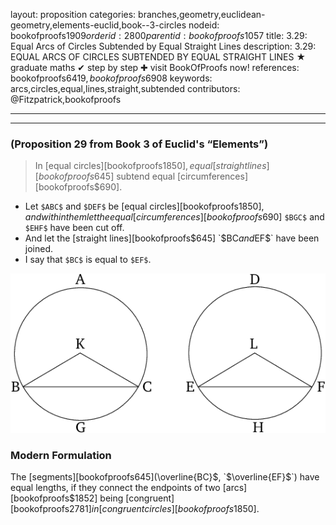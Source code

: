 layout: proposition
categories: branches,geometry,euclidean-geometry,elements-euclid,book--3-circles
nodeid: bookofproofs$1909
orderid: 2800
parentid: bookofproofs$1057
title: 3.29: Equal Arcs of Circles Subtended by Equal Straight Lines
description: 3.29: EQUAL ARCS OF CIRCLES SUBTENDED BY EQUAL STRAIGHT LINES &#9733; graduate maths &#10004; step by step &#10010; visit BookOfProofs now!
references: bookofproofs$6419,bookofproofs$6908
keywords: arcs,circles,equal,lines,straight,subtended
contributors: @Fitzpatrick,bookofproofs

---


---

### (Proposition 29 from Book 3 of Euclid's “Elements”)

> In [equal circles][bookofproofs$1850], equal [straight lines][bookofproofs$645] subtend equal [circumferences][bookofproofs$690].
* Let `$ABC$` and `$DEF$` be [equal circles][bookofproofs$1850], and within them let the equal [circumferences][bookofproofs$690] `$BGC$` and `$EHF$` have been cut off.
* And let the [straight lines][bookofproofs$645] `$BC$` and `$EF$` have been joined.
* I say that `$BC$` is equal to `$EF$`.


![fig29e](https://github.com/bookofproofs/bookofproofs.github.io/blob/main/_sources/_assets/images/euclid/Book03/fig29e.png?raw=true)


### Modern Formulation

The [segments][bookofproofs$645] ($\overline{BC}$, `$\overline{EF}$`) have equal lengths, if they connect the endpoints of two [arcs][bookofproofs$1852] being [congruent][bookofproofs$2781] in [congruent circles][bookofproofs$1850].
